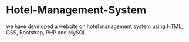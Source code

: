 # Hotel-Management-System
we have developed a website on hotel management system using HTML, CSS, Bootstrap, PHP and MySQL.
